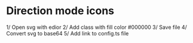 # Direction mode icons

1/ Open svg with edior
2/ Add class with fill color #000000
3/ Save file
4/ Convert svg to base64
5/ Add link to config.ts file
